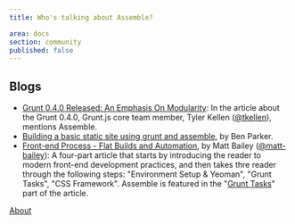 ```yaml
---
title: Who's talking about Assemble?

area: docs
section: community
published: false
---
```


## Blogs

* [Grunt 0.4.0 Released: An Emphasis On Modularity][modularity]: In the article about the Grunt 0.4.0, Grunt.js core team member, Tyler Kellen ([@tkellen](https://github.com/tkellen)), mentions Assemble.
* [Building a basic static site using grunt and assemble][parkji], by Ben Parker.
* [Front-end Process - Flat Builds and Automation][flat-builds], by Matt Bailey ([@matt-bailey](https://github.com/matt-bailey)): A four-part article that starts by introducing the reader to modern front-end development practices, and then takes thre reader through the following steps: "Environment Setup & Yeoman", "Grunt Tasks", "CSS Framework". Assemble is featured in the "[Grunt Tasks][flat-builds-part-3]" part of the article.

[parkji]: http://blog.parkji.co.uk/2013/07/06/building-a-static-site-using-grunt-and-assemble.html
[modularity]: http://www.infoq.com/news/2013/03/Grunt-0.4.0-Released
[flat-builds]: http://www.gpmd.co.uk/blog/front-end-process-flat-builds-and-automation-part-1-introduction/
[flat-builds-part-3]: http://www.gpmd.co.uk/blog/front-end-process-flat-builds-and-automation-part-3-grunt-tasks/

[About](./../foo/Data.md)